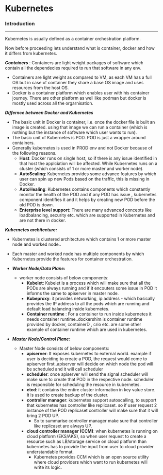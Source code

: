 <h1> Kubernetes </h1>

<h3> Introduction </h3>

---


Kubernetes is usually defined as a container orchestration platform.

Now before proceeding lets understand what is container, docker and how it differs from kubernetes.

***Containers*** : Containers are light weight packages of software which contain all the dependecies required to run that software in any env.

- Containers are light weight as compared to VM, as each VM has a full OS but in case of container they share a base OS image and uses resources from the host OS.
- Docker is a container platform which enables user with his container journey. There are other platform as well like podman but docker is mostly used across all the orgarnisation. 
  
***Differnce between Docker and Kubernetes***

- The basic unit in Docker is container, i.e. once the docker file is built an image is created. using that image we can run a container (which is nothing but the instance of software which user wants to run).
- The basic unit of Kubernetes is POD. POD is just a wrapper around containers. 
- Generally kubernetes is used in PROD  env and not Docker because of the following reasons.
  - __Host__: Docker runs on single host, so if there is any issue identified in that host the applciation will be affected. While Kubernetes runs on a cluster (which consists of 1 or more master and worker node).
  - __AutoScaling__: Kubernetes provides some advance features by which user can spin up new Pods based on the traffic, this is missing in Docker.
  - __AutoHealing__: Kubernetes contains components which constantly monitor the health of the POD and if any POD has issue , kubernetes component identifies it and it helps by creating new POD before the old POD is down.
  - __Enterprise level support__: There are many advanced concepts like loadbalancing, security etc. which are supported in Kubernetes and are not there in docker.

**___Kubernetes architecture:___**
- Kubernetes is clustered architecture which contains 1 or more master node and worked node..
- Each master and worked node has multiple components by which Kubernetes provide the features for container orchestration.

- ***Worker Node/Data Plane:*** 
  - worker node consists of below components:
    - __Kubelet__: Kubelet is a process which will make sure that all the PODs are always running and if it encouters some issue in POD it informs the same to apiserver in master node.
    - __Kubeproxy__: it provides networking, ip address - which basically provides the IP address to all the pods which are running and default load balancing inside kubernetes.
    - __Container runtime__ : For a container to run inside kubernetes it needs container runtime..dockershim is container runtime provided by docker, containerD , crio etc. are some other example of container runtime which are used in kubernetes.

- ***Master Node/Control Plane:***
  - Master Node consists of below components:
    - __apiserver__: It exposes kubernetes to external world. example if user is deciding to create a POD, the request would come to apiserver first..apiserver will decide on which node the pod will be scheduled and it will call scheduler
    - __scheduler__: once apiserver will send the signal scheduler will make sure to create that POD in the respective node. scheduler is responsible for scheduling the resource in kubernetes.
    - __etcd__: it contains the entire cluster information in key value store. it is used to create backup of the cluster.
    - __controller manager__: kubernetes support autoscalling, to support that kubernetes has controller like replicaset. so if user request 2 instance of the POD replicaset controller will make sure that it will bring 2 POD UP.
      - So to summarise controller manager make sure that controller like replicaset are always UP.
    - __cloud controller manager (CCM)__: when kubernetes is running on cloud platform (EKS/AKS), so when user request to create a resource such as LB/storage service on cloud platform than kubernetes has to provide the input from user to cloud provider understandable format. 
      - Kubernetes provides CCM which is an open source utility where cloud providers which want to run kubernetes will write its logic. 